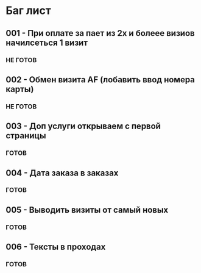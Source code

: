 # Баг лист

## 001 - При оплате за пает из 2х и болеее визиов начилсеться 1 визит
### НЕ ГОТОВ

## 002 - Обмен визита AF (лобавить ввод номера карты)
### НЕ ГОТОВ

## 003 - Доп услуги открываем с первой страницы
### ГОТОВ

## 004 - Дата заказа в заказах 
### ГОТОВ

## 005 - Выводить визиты от самый новых 
### ГОТОВ

## 006 - Тексты в проходах 
### ГОТОВ
